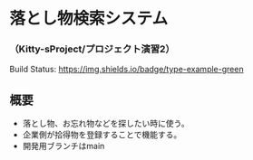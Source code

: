 # 落とし物検索システム
### （Kitty-sProject/プロジェクト演習2）
Build Status:
https://img.shields.io/badge/type-example-green

## 概要
 - 落とし物、お忘れ物などを探したい時に使う。
 - 企業側が拾得物を登録することで機能する。
 - 開発用ブランチはmain
